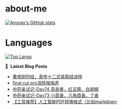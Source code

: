 # about-me
[![Anurag's GitHub stats](https://github-readme-stats.vercel.app/api?username=whitewatercn)](https://github.com/anuraghazra/github-readme-stats)

# Languages
[![Top Langs](https://github-readme-stats.vercel.app/api/top-langs/?username=whitewatercn)](https://github.com/anuraghazra/github-readme-stats)

📕 &nbsp;**Latest Blog Posts**
<!-- BLOG-POST-LIST:START -->
- [黄帝阴符经，真传十二式易筋经讲座](https://forum.beginner.center/t/topic/1320/1)
- [final cut pro消除嗡嗡声](https://forum.beginner.center/t/topic/1317/1)
- [中药亲试记-Day74 高良姜，红豆蔻，白胡椒](https://forum.beginner.center/t/topic/1316/1)
- [中药亲试记-Day73 小茴香，八角茴香，丁香](https://forum.beginner.center/t/topic/1315/1)
- [【工具推荐】人工智能PDF转换格式（比如markdown](https://forum.beginner.center/t/topic/1313/1)
<!-- BLOG-POST-LIST:END -->
